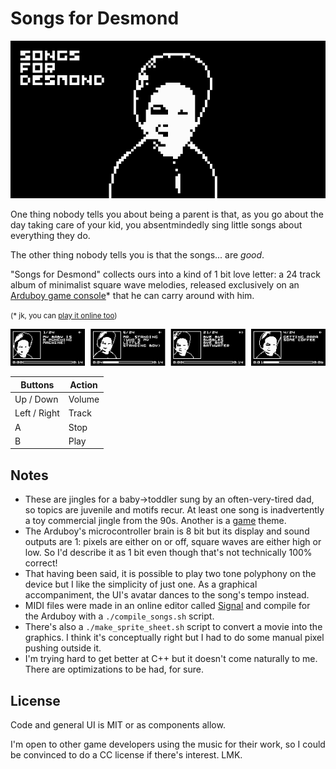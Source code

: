 # Songs for Desmond

![Songs for Desmond, Title](screenshots/title.png)

One thing nobody tells you about being a parent is that, as you go about the day taking care of your kid, you absentmindedly sing little songs about everything they do.

The other thing nobody tells you is that the songs... are _good_.

"Songs for Desmond" collects ours into a kind of 1 bit love letter: a 24 track album of minimalist square wave melodies, released exclusively on an [Arduboy game console](https://www.arduboy.com/)\* that he can carry around with him.

<small>(\* jk, you can [play it online too](https://tiberiusbrown.github.io/Ardens/player.html?file=https://github.com/rocktronica/songs_for_desmond/raw/main/songs_for_desmond.ino.hex))</small>

![Songs for Desmond, Operation](screenshots/operation.png)

| Buttons      | Action |
| ------------ | ------ |
| Up / Down    | Volume |
| Left / Right | Track  |
| A            | Stop   |
| B            | Play   |

## Notes

- These are jingles for a baby->toddler sung by an often-very-tired dad, so topics are juvenile and motifs recur. At least one song is inadvertently a toy commercial jingle from the 90s. Another is a [game](https://github.com/rocktronica/any-kind-of-car-and-any-kind-of-truck) theme.
- The Arduboy's microcontroller brain is 8 bit but its display and sound outputs are 1: pixels are either on or off, square waves are either high or low. So I'd describe it as 1 bit even though that's not technically 100% correct!
- That having been said, it is possible to play two tone polyphony on the device but I like the simplicity of just one. As a graphical accompaniment, the UI's avatar dances to the song's tempo instead.
- MIDI files were made in an online editor called [Signal](https://signal.vercel.app/) and compile for the Arduboy with a `./compile_songs.sh` script.
- There's also a `./make_sprite_sheet.sh` script to convert a movie into the graphics. I think it's conceptually right but I had to do some manual pixel pushing outside it.
- I'm trying hard to get better at C++ but it doesn't come naturally to me. There are optimizations to be had, for sure.

## License

Code and general UI is MIT or as components allow.

I'm open to other game developers using the music for their work, so I could be convinced to do a CC license if there's interest. LMK.
